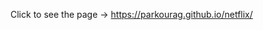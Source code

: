 <p>Click to see the page -> <a href="https://parkourag.github.io/netflix/">https://parkourag.github.io/netflix/</a></p>
<img src="https://github.com/ParkourAG/netflix/assets/130496488/2dd41f2f-0586-43b8-8ebf-958448d28767" alt="">

